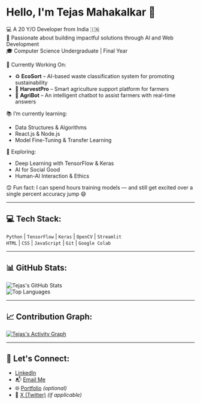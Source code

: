 # Hello, I'm Tejas Mahakalkar 👋

💻 A 20 Y/O Developer from India 🇮🇳  
🌱 Passionate about building impactful solutions through AI and Web Development  
🎓 Computer Science Undergraduate | Final Year

🚀 Currently Working On:
- ♻️ **EcoSort** – AI-based waste classification system for promoting sustainability  
- 🌾 **HarvestPro** – Smart agriculture support platform for farmers  
- 🤖 **AgriBot** – An intelligent chatbot to assist farmers with real-time answers

📚 I’m currently learning:  
- Data Structures & Algorithms  
- React.js & Node.js  
- Model Fine-Tuning & Transfer Learning

🔬 Exploring:
- Deep Learning with TensorFlow & Keras  
- AI for Social Good  
- Human-AI Interaction & Ethics

😊 Fun fact: I can spend hours training models — and still get excited over a single percent accuracy jump 😄

---

## 💻 Tech Stack:
`Python` | `TensorFlow` | `Keras` | `OpenCV` | `Streamlit`  
`HTML` | `CSS` | `JavaScript` | `Git` | `Google Colab`  

---

## 📊 GitHub Stats:

![Tejas's GitHub Stats](https://github-readme-stats.vercel.app/api?username=your-username&show_icons=true&theme=radical)  
![Top Languages](https://github-readme-stats.vercel.app/api/top-langs/?username=your-username&layout=compact&theme=radical)

---

## 📈 Contribution Graph:

[![Tejas's Activity Graph](https://github-readme-activity-graph.vercel.app/graph?username=your-username&theme=dracula)](https://github.com/ashutosh00710/github-readme-activity-graph)

---

## 🤝 Let's Connect:

- [LinkedIn](https://linkedin.com/in/your-link)  
- 📬 [Email Me](mailto:yourmail@example.com)  
- 🌐 [Portfolio](https://yourportfolio.com) *(optional)*  
- 🧵 [X (Twitter)](https://x.com/your-handle) *(if applicable)*

